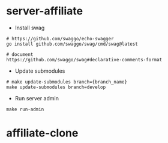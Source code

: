 
# server-affiliate

- Install swag
```shell
# https://github.com/swaggo/echo-swagger
go install github.com/swaggo/swag/cmd/swag@latest

# document
https://github.com/swaggo/swag#declarative-comments-format
```

- Update submodules
```shell
# make update-submodules branch={branch_name}
make update-submodules branch=develop
```

- Run server admin
```shell
make run-admin
```

# affiliate-clone
